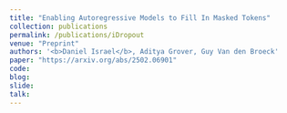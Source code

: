 ```yaml
---
title: "Enabling Autoregressive Models to Fill In Masked Tokens"
collection: publications
permalink: /publications/iDropout
venue: "Preprint"
authors: '<b>Daniel Israel</b>, Aditya Grover, Guy Van den Broeck'
paper: "https://arxiv.org/abs/2502.06901"
code:
blog:
slide:
talk:
---
```

